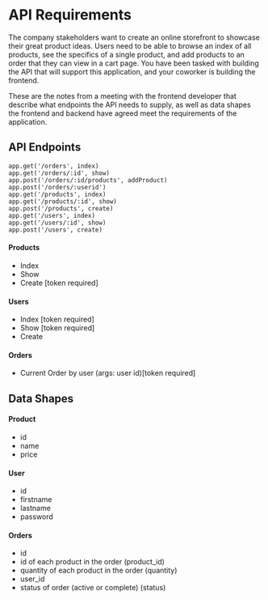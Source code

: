 # API Requirements
The company stakeholders want to create an online storefront to showcase their great product ideas. Users need to be able to browse an index of all products, see the specifics of a single product, and add products to an order that they can view in a cart page. You have been tasked with building the API that will support this application, and your coworker is building the frontend.

These are the notes from a meeting with the frontend developer that describe what endpoints the API needs to supply, as well as data shapes the frontend and backend have agreed meet the requirements of the application. 

## API Endpoints
    app.get('/orders', index)
    app.get('/orders/:id', show)
    app.post('/orders/:id/products', addProduct)
    app.post('/orders/:userid')
    app.get('/products', index)
    app.get('/products/:id', show)
    app.post('/products', create)
    app.get('/users', index)
    app.get('/users/:id', show)
    app.post('/users', create)

#### Products
- Index
- Show
- Create [token required]

#### Users
- Index [token required]
- Show [token required]
- Create

#### Orders
- Current Order by user (args: user id)[token required] 

## Data Shapes
#### Product
-  id 
- name 
- price

#### User
- id
- firstname
- lastname
- password

#### Orders
- id
- id of each product in the order (product_id)
- quantity of each product in the order (quantity)
- user_id
- status of order (active or complete) (status)